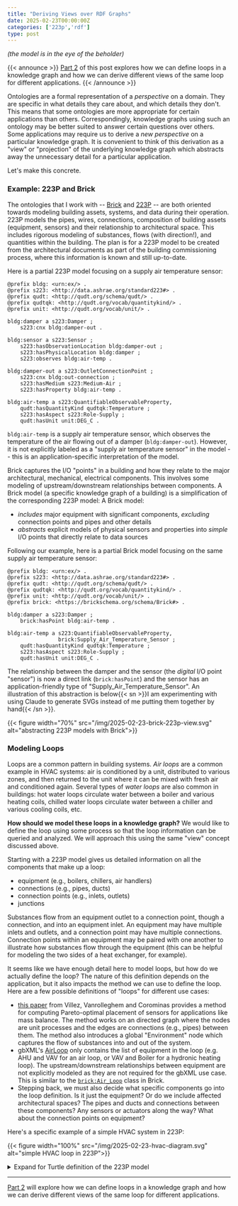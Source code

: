 ```yaml
---
title: "Deriving Views over RDF Graphs"
date: 2025-02-23T00:00:00Z
categories: ['223p','rdf']
type: post
---
```


*(the model is in the eye of the beholder)*

{{< announce >}}
[Part 2](/posts/223p/loops/eye-of-the-beholder-2) of this post explores how we can define loops in a knowledge graph and how we can derive different views of the same loop for different applications.
{{< /announce >}}

Ontologies are a formal representation of a *perspective* on a domain.
They are specific in what details they care about, and which details they don't.
This means that some ontologies are more appropriate for certain applications than others.
Correspondingly, knowledge graphs using such an ontology may be better suited to answer certain questions over others.
Some applications may require us to derive a *new perspective* on a particular knowledge graph.
It is convenient to think of this derivation as a "view" or "projection" of the underlying knowledge graph which abstracts away the unnecessary detail for a particular application.

Let's make this concrete.

### Example: 223P and Brick

The ontologies that I work with -- [Brick](https://brickschema.org) and [223P](https://open223.info) -- are both oriented towards modeling building assets, systems, and data during their operation.
223P models the pipes, wires, connections, composition of building assets (equipment, sensors) and their relationship to architectural space. This includes rigorous modeling of substances, flows (with direction!), and quantities within the building. The plan is for a 223P model to be created from the architectural documents as part of the building commissioning process, where this information is known and still up-to-date.

Here is a partial 223P model focusing on a supply air temperature sensor:
```ttl
@prefix bldg: <urn:ex/> .
@prefix s223: <http://data.ashrae.org/standard223#> .
@prefix qudt: <http://qudt.org/schema/qudt/> .
@prefix qudtqk: <http://qudt.org/vocab/quantitykind/> .
@prefix unit: <http://qudt.org/vocab/unit/> .

bldg:damper a s223:Damper ;
    s223:cnx bldg:damper-out .

bldg:sensor a s223:Sensor ;
    s223:hasObservationLocation bldg:damper-out ;
    s223:hasPhysicalLocation bldg:damper ;
    s223:observes bldg:air-temp .

bldg:damper-out a s223:OutletConnectionPoint ;
    s223:cnx bldg:out-connection ;
    s223:hasMedium s223:Medium-Air ;
    s223:hasProperty bldg:air-temp .

bldg:air-temp a s223:QuantifiableObservableProperty,
    qudt:hasQuantityKind qudtqk:Temperature ;
    s223:hasAspect s223:Role-Supply ;
    qudt:hasUnit unit:DEG_C .
```

`bldg:air-temp` is a supply air temperature sensor, which observes the temperature of the air flowing out of a damper (`bldg:damper-out`).
However, it is not explicitly labeled as a "supply air temperature sensor" in the model -- this is an application-specific interpretation of the model.

Brick captures the I/O "points" in a building and how they relate to the major architectural, mechanical, electrical components. This involves some modeling of upstream/downstream relationships between components. A Brick model (a specific knowledge graph of a building) is a simplification of the corresponding 223P model:
A Brick model:
   - *includes* major equipment with significant components, *excluding* connection points and pipes and other details
   - *abstracts* explicit models of physical sensors and properties into *simple* I/O points that directly relate to data sources

Following our example, here is a partial Brick model focusing on the same supply air temperature sensor:

```ttl
@prefix bldg: <urn:ex/> .
@prefix s223: <http://data.ashrae.org/standard223#> .
@prefix qudt: <http://qudt.org/schema/qudt/> .
@prefix qudtqk: <http://qudt.org/vocab/quantitykind/> .
@prefix unit: <http://qudt.org/vocab/unit/> .
@prefix brick: <https://brickschema.org/schema/Brick#> .

bldg:damper a s223:Damper ;
    brick:hasPoint bldg:air-temp .

bldg:air-temp a s223:QuantifiableObservableProperty,
                brick:Supply_Air_Temperature_Sensor ;
    qudt:hasQuantityKind qudtqk:Temperature ;
    s223:hasAspect s223:Role-Supply ;
    qudt:hasUnit unit:DEG_C .
```

The relationship between the damper and the sensor (the *digital* I/O point "sensor") is now a direct link (`brick:hasPoint`) and the sensor has an application-friendly type of "Supply_Air_Temperature_Sensor".
An illustration of this abstraction is below{{< sn >}}I am experimenting with using Claude to generate SVGs instead of me putting them together by hand{{< /sn >}}.


{{< figure width="70%" src="/img/2025-02-23-brick-223p-view.svg" alt="abstracting 223P models with Brick">}}

### Modeling Loops

Loops are a common pattern in building systems.
*Air loops* are a common example in HVAC systems: air is conditioned by a unit, distributed to various zones, and then returned to the unit where it can be mixed with fresh air and conditioned again.
Several types of *water loops* are also common in buildings: hot water loops circulate water between a boiler and various heating coils, chilled water loops circulate water between a chiller and various cooling coils, etc.

**How should we model these loops in a knowledge graph?**
We would like to define the loop using some process so that the loop information can be queried and analyzed.
We will approach this using the same "view" concept discussed above.

Starting with a 223P model gives us detailed information on all the components that make up a loop:
- equipment (e.g., boilers, chillers, air handlers)
- connections (e.g., pipes, ducts)
- connection points (e.g., inlets, outlets)
- junctions

Substances flow from an equipment outlet to a connection point, though a connection, and into an equipment inlet.
An equipment may have multiple inlets and outlets, and a connection point may have multiple connections.
Connection points within an equipment may be paired with one another to illustrate how substances flow through the equipment (this can be helpful for modeling the two sides of a heat exchanger, for example).

It seems like we have enough detail here to model loops, but how do we actually define the loop?
The nature of this definition depends on the application, but it also impacts the method we can use to define the loop.
Here are a few possible definitions of "loops" for different use cases:
- [this paper](https://www.sciencedirect.com/science/article/abs/pii/S0098135419313687) from Villez, Vanrolleghem and Corominas provides a method for computing Pareto-optimal placement of sensors for applications like mass balance. The method works on an directed graph where the nodes are unit processes and the edges are connections (e.g., pipes) between them. The method also introduces a global "Environment" node which captures the flow of substances into and out of the system.
- gbXML's [AirLoop](https://www.gbxml.org/schema_doc/7.03/GreenBuildingXML_Ver7.03.html#LinkF) only contains the list of equipment in the loop (e.g. AHU and VAV for an air loop, or VAV and Boiler for a hydronic heating loop). The upstream/downstream relationships between equipment are not explicitly modeled as they are not required for the gbXML use case. This is similar to the [`brick:Air_Loop`](https://ontology.brickschema.org/brick/Air_Loop.html) class in Brick.
- Stepping back, we must also decide what specific components go into the loop definition. Is it just the equipment? Or do we include affected architectural spaces? The pipes and ducts and connections between these components? Any sensors or actuators along the way? What about the connection points on equipment?

Here's a specific example of a simple HVAC system in 223P:

{{< figure width="100%" src="/img/2025-02-23-hvac-diagram.svg" alt="simple HVAC loop in 223P">}}

<details>
<summary>Expand for Turtle definition of the 223P model</summary>

{{< importcode "loops/2025-02-23-hvac223p.ttl" "turtle" >}}
</details>

---

[Part 2](/posts/223p/loops/eye-of-the-beholder-2) will explore how we can define loops in a knowledge graph and how we can derive different views of the same loop for different applications.

